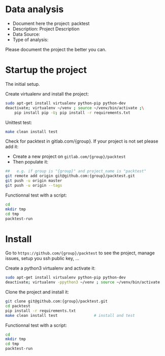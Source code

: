 # Data analysis
- Document here the project: packtest
- Description: Project Description
- Data Source:
- Type of analysis:

Please document the project the better you can.

# Startup the project

The initial setup.

Create virtualenv and install the project:
```bash
sudo apt-get install virtualenv python-pip python-dev
deactivate; virtualenv ~/venv ; source ~/venv/bin/activate ;\
    pip install pip -U; pip install -r requirements.txt
```

Unittest test:
```bash
make clean install test
```

Check for packtest in gitlab.com/{group}.
If your project is not set please add it:

- Create a new project on `gitlab.com/{group}/packtest`
- Then populate it:

```bash
##   e.g. if group is "{group}" and project_name is "packtest"
git remote add origin git@github.com:{group}/packtest.git
git push -u origin master
git push -u origin --tags
```

Functionnal test with a script:

```bash
cd
mkdir tmp
cd tmp
packtest-run
```

# Install

Go to `https://github.com/{group}/packtest` to see the project, manage issues,
setup you ssh public key, ...

Create a python3 virtualenv and activate it:

```bash
sudo apt-get install virtualenv python-pip python-dev
deactivate; virtualenv -ppython3 ~/venv ; source ~/venv/bin/activate
```

Clone the project and install it:

```bash
git clone git@github.com:{group}/packtest.git
cd packtest
pip install -r requirements.txt
make clean install test                # install and test
```
Functionnal test with a script:

```bash
cd
mkdir tmp
cd tmp
packtest-run
```

